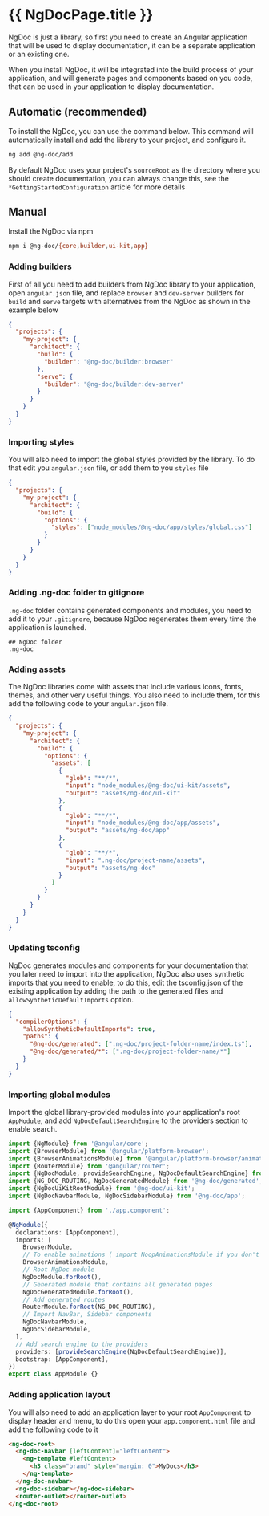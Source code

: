 # {{ NgDocPage.title }}

NgDoc is just a library, so first you need to create an Angular application that will be used to
display documentation, it can be a separate application or an existing one.

When you install NgDoc, it will be integrated into the build process of your application, and will generate
pages and components based on you code, that can be used in your application to display documentation.

## Automatic (recommended)

To install the NgDoc, you can use the command below.
This command will automatically install and add the library to your project,
and configure it.

```bash
ng add @ng-doc/add
```

By default NgDoc uses your project's `sourceRoot` as the directory where you should create
documentation, you can always change this, see the `*GettingStartedConfiguration` article for more
details

## Manual

Install the NgDoc via npm

```bash
npm i @ng-doc/{core,builder,ui-kit,app}
```

### Adding builders

First of all you need to add builders from NgDoc library to your application, open `angular.json`
file, and replace `browser` and `dev-server` builders for `build` and `serve` targets with
alternatives from the NgDoc as shown in the example below

```json fileName="angular.json"
{
  "projects": {
    "my-project": {
      "architect": {
        "build": {
          "builder": "@ng-doc/builder:browser"
        },
        "serve": {
          "builder": "@ng-doc/builder:dev-server"
        }
      }
    }
  }
}
```

### Importing styles

You will also need to import the global styles provided by the library.
To do that edit you `angular.json` file, or add them to you `styles` file

```json fileName="angular.json"
{
  "projects": {
    "my-project": {
      "architect": {
        "build": {
          "options": {
            "styles": ["node_modules/@ng-doc/app/styles/global.css"]
          }
        }
      }
    }
  }
}
```

### Adding .ng-doc folder to gitignore

`.ng-doc` folder contains generated components and modules, you need to add it to your `.gitignore`,
because NgDoc regenerates them every time the application is launched.

```gitignore fileName=".gitignore"
## NgDoc folder
.ng-doc
```

### Adding assets

The NgDoc libraries come with assets that include various icons, fonts, themes, and other very
useful things. You also need to include them, for this add the following code to your `angular.json`
file.

```json fileName="angular.json"
{
  "projects": {
    "my-project": {
      "architect": {
        "build": {
          "options": {
            "assets": [
              {
                "glob": "**/*",
                "input": "node_modules/@ng-doc/ui-kit/assets",
                "output": "assets/ng-doc/ui-kit"
              },
              {
                "glob": "**/*",
                "input": "node_modules/@ng-doc/app/assets",
                "output": "assets/ng-doc/app"
              },
              {
                "glob": "**/*",
                "input": ".ng-doc/project-name/assets",
                "output": "assets/ng-doc"
              }
            ]
          }
        }
      }
    }
  }
}
```

### Updating tsconfig

NgDoc generates modules and components for your documentation that you later need to import into the
application, NgDoc also uses synthetic imports that you need to enable,
to do this, edit the tsconfig.json of the existing application by adding the path to
the generated files and `allowSyntheticDefaultImports` option.

```json fileName="tsconfig.json"
{
  "compilerOptions": {
    "allowSyntheticDefaultImports": true,
    "paths": {
      "@ng-doc/generated": [".ng-doc/project-folder-name/index.ts"],
      "@ng-doc/generated/*": [".ng-doc/project-folder-name/*"]
    }
  }
}
```

### Importing global modules

Import the global library-provided modules into your application's root `AppModule`,
and add `NgDocDefaultSearchEngine` to the providers section to enable search.

```typescript fileName="app.module.ts"
import {NgModule} from '@angular/core';
import {BrowserModule} from '@angular/platform-browser';
import {BrowserAnimationsModule} from '@angular/platform-browser/animations';
import {RouterModule} from '@angular/router';
import {NgDocModule, provideSearchEngine, NgDocDefaultSearchEngine} from '@ng-doc/app';
import {NG_DOC_ROUTING, NgDocGeneratedModule} from '@ng-doc/generated';
import {NgDocUiKitRootModule} from '@ng-doc/ui-kit';
import {NgDocNavbarModule, NgDocSidebarModule} from '@ng-doc/app';

import {AppComponent} from './app.component';

@NgModule({
  declarations: [AppComponent],
  imports: [
    BrowserModule,
    // To enable animations ( import NoopAnimationsModule if you don't like animations :( )
    BrowserAnimationsModule,
    // Root NgDoc module
    NgDocModule.forRoot(),
    // Generated module that contains all generated pages
    NgDocGeneratedModule.forRoot(),
    // Add generated routes
    RouterModule.forRoot(NG_DOC_ROUTING),
    // Import NavBar, Sidebar components
    NgDocNavbarModule,
    NgDocSidebarModule,
  ],
  // Add search engine to the providers
  providers: [provideSearchEngine(NgDocDefaultSearchEngine)],
  bootstrap: [AppComponent],
})
export class AppModule {}
```

### Adding application layout

You will also need to add an application layer to your root `AppComponent` to display header and
menu, to do this open your `app.component.html` file and add the following code to it

```html fileName="app.component.html"
<ng-doc-root>
  <ng-doc-navbar [leftContent]="leftContent">
    <ng-template #leftContent>
      <h3 class="brand" style="margin: 0">MyDocs</h3>
    </ng-template>
  </ng-doc-navbar>
  <ng-doc-sidebar></ng-doc-sidebar>
  <router-outlet></router-outlet>
</ng-doc-root>
```
